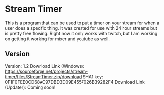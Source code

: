 # Stream Timer
This is a program that can be used to put a timer on your stream for when a user does a specific thing. It was created for use with 24 hour streams but is pretty free flowing. Right now it only works with twitch, but I am working on getting it working for mixer and youtube as well.
## Version
Version: 1.2
Download Link (Windows): https://sourceforge.net/projects/stream-timer/files/StreamTimer.zip/download
SHA1 key: 0F1F0FEE0CD68AC97DBD3D09E4557026B39282F4
Download Link (Updater): Coming soon!

